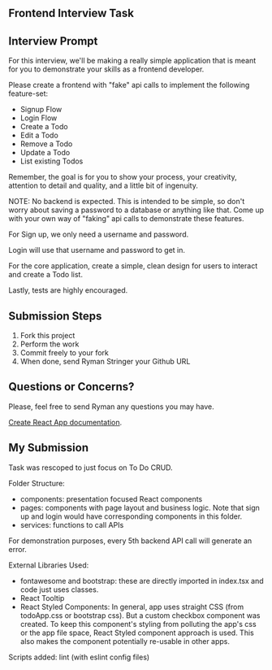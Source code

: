 ## Frontend Interview Task

## Interview Prompt
For this interview, we'll be making a really simple application that is meant
for you to demonstrate your skills as a frontend developer.

Please create a frontend with "fake" api calls to implement the following feature-set:

- Signup Flow
- Login Flow
- Create a Todo
- Edit a Todo
- Remove a Todo
- Update a Todo
- List existing Todos

Remember, the goal is for you to show your process, your creativity, attention to detail and quality, and a little bit of ingenuity.

NOTE: No backend is expected. This is intended to be simple, so don't worry about saving a password to a
database or anything like that. Come up with your own way of "faking" api calls to demonstrate these features.

For Sign up, we only need a username and password.

Login will use that username and password to get in.

For the core application, create a simple, clean design for users to interact and create a Todo list.

Lastly, tests are highly encouraged.

## Submission Steps
1. Fork this project
2. Perform the work
3. Commit freely to your fork
4. When done, send Ryman Stringer your Github URL

## Questions or Concerns?

Please, feel free to send Ryman any questions you may have. 

[Create React App documentation](https://facebook.github.io/create-react-app/docs/getting-started).

## My Submission
Task was rescoped to just focus on To Do CRUD.

Folder Structure:
- components: presentation focused React components
- pages: components with page layout and business logic. Note that sign up and login would have corresponding components in this folder.
- services: functions to call APIs

For demonstration purposes, every 5th backend API call will generate an error.

External Libraries Used: 
- fontawesome and bootstrap: these are directly imported in index.tsx and code just uses classes.
- React Tooltip
- React Styled Components: In general, app uses straight CSS (from todoApp.css or bootstrap css). But a custom checkbox component was created. To keep this component's styling from polluting the app's css or the app file space, React Styled component approach is used. This also makes the component potentially re-usable in other apps.

Scripts added: lint (with eslint config files)
